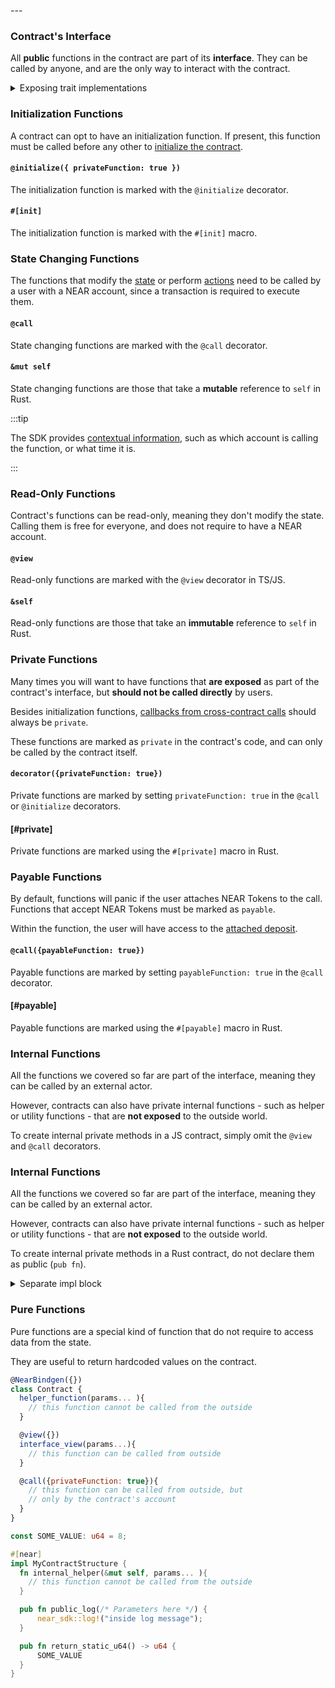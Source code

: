 ---<ExplainCode languages="js,rust">

<Block highlights='{"js": "16-20,23-42,45-50,53-55,58-60", "rust": "24-34,37-62,64-75,77-79,81-83"}' fname="auction">

### Contract's Interface

All **public** functions in the contract are part of its **interface**. They can be called by anyone, and are the only way to interact with the contract.

</Block>

<Block highlights='{"rust": ""}' fname="auction" type='details'>

<details>
<summary> Exposing trait implementations </summary>

Functions can also be exposed through trait implementations. This can be useful if implementing a shared interface or standard for a contract. This code generation is handled very similarly to basic `pub` functions, but the `#[near]` macro only needs to be attached to the trait implementation, not the trait itself:

```rust
pub trait MyTrait {
    fn trait_method(&mut self);
}

#[near]
impl MyTrait for MyContractStructure {
    fn trait_method(&mut self) {
        // .. method logic here
    }
}
```
</details>

</Block>

<Block highlights='{"js":"15-20", "rust": "22-34"}' fname="auction">

### Initialization Functions
A contract can opt to have an initialization function. If present, this function must be called before any other to [initialize the contract](./storage.md).

</Block>

<Block highlights='{"js": "15"}' fname="auction">

#### `@initialize({ privateFunction: true })`
The initialization function is marked with the `@initialize` decorator.

</Block>

<Block highlights='{"rust": "22"}' fname="auction">

#### `#[init]`
The initialization function is marked with the `#[init]` macro.

</Block>

<Block highlights='{"js":"22-42,44-50", "rust": "37-62,64-75"}' fname="auction">

### State Changing Functions
The functions that modify the [state](./storage.md) or perform [actions](./actions.md) need to be called by a user with a NEAR account, since a transaction is required to execute them.

</Block>

<Block highlights='{"js": "22,44"}' fname="auction">

#### `@call`
State changing functions are marked with the `@call` decorator.

</Block>

<Block highlights='{"rust": "37,64"}' fname="auction">

#### `&mut self`
State changing functions are those that take a **mutable** reference to `self` in Rust.

</Block>

<Block highlights='{"js": "25,28,29", "rust": "40,45,46"}' fname="auction" type='info'>

:::tip

The SDK provides [contextual information](./environment.md), such as which account is calling the function, or what time it is.

:::

</Block>

<Block highlights='{"js":"52-55,57-60", "rust": "77-79,81-83"}' fname="auction">

### Read-Only Functions
Contract's functions can be read-only, meaning they don't modify the state. Calling them is free for everyone, and does not require to have a NEAR account.

</Block>

<Block highlights='{"js": "52,57"}' fname="auction">

#### `@view`
Read-only functions are marked with the `@view` decorator in TS/JS.

</Block>

<Block highlights='{"rust": "77,81"}' fname="auction">

#### `&self`
Read-only functions are those that take an **immutable** reference to `self` in Rust.

</Block>

<Block highlights='{"js":"15", "rust": "23"}' fname="auction">

### Private Functions
Many times you will want to have functions that **are exposed** as part of the contract's interface, but **should not be called directly** by users.

Besides initialization functions, [callbacks from cross-contract calls](./crosscontract.md) should always be `private`.

These functions are marked as `private` in the contract's code, and can only be called by the contract itself.

</Block>

<Block highlights='{"js": "15"}' fname="auction">

#### `decorator({privateFunction: true})`
Private functions are marked by setting `privateFunction: true` in the `@call` or `@initialize` decorators.

</Block>

<Block highlights='{"rust": "23"}' fname="auction">

#### [#private]
Private functions are marked using the `#[private]` macro in Rust.

</Block>

<Block highlights='{"js":"22,28", "rust": "36,45"}' fname="auction">

### Payable Functions
By default, functions will panic if the user attaches NEAR Tokens to the call. Functions that accept NEAR Tokens must be marked as `payable`.

Within the function, the user will have access to the [attached deposit](./environment.md).

</Block>

<Block highlights='{"js": "22,28"}' fname="auction">

#### `@call({payableFunction: true})`
Payable functions are marked by setting `payableFunction: true` in the `@call` decorator.

</Block>

<Block highlights='{"rust": "36,45"}' fname="auction">

#### [#payable]
Payable functions are marked using the `#[payable]` macro in Rust.

</Block>

<Block highlights='{"js":"3-5"}' fname="example">

### Internal Functions
All the functions we covered so far are part of the interface, meaning they can be called by an external actor.

However, contracts can also have private internal functions - such as helper or utility functions - that are **not exposed** to the outside world.

To create internal private methods in a JS contract, simply omit the `@view` and `@call` decorators.

</Block>

<Block highlights='{"rust": "5-7"}' fname="example">

### Internal Functions
All the functions we covered so far are part of the interface, meaning they can be called by an external actor.

However, contracts can also have private internal functions - such as helper or utility functions - that are **not exposed** to the outside world.

To create internal private methods in a Rust contract, do not declare them as public (`pub fn`).

</Block>

<Block highlights='{"rust": "5-7"}' fname="example" type='details'>

  <details>
  <summary> Separate impl block </summary>

  Another way of not exporting methods is by having a separate `impl Contract` section, that is not marked with `#[near]`.

  ```rust
  #[near]
  impl Contract {
      pub fn increment(&mut self) {
          self.internal_increment();
      }
  }
  impl Contract {
      /// This methods is still not exported.
      pub fn internal_increment(&mut self) {
          self.counter += 1;
      }
  }
  ```

  </details>

</Block>


<Block highlights='{"rust": "9-11,13-15"}' fname="example">

### Pure Functions
Pure functions are a special kind of function that do not require to access data from the state.

They are useful to return hardcoded values on the contract.

</Block>

<File language="js" fname="auction" url="https://github.com/near-examples/auctions-tutorial/blob/main/contract-ts/01-basic-auction/src/contract.ts" start="2" end="61" />

<File language="rust" fname="auction" url="https://github.com/near-examples/auctions-tutorial/blob/main/contract-rs/01-basic-auction/src/lib.rs" start="2" end="84" />

<CodeBlock language="js" fname="example">

```js
@NearBindgen({})
class Contract {
  helper_function(params... ){
    // this function cannot be called from the outside
  }

  @view({})
  interface_view(params...){
    // this function can be called from outside
  }

  @call({privateFunction: true}){
    // this function can be called from outside, but
    // only by the contract's account
  }
}
```

</CodeBlock>

<CodeBlock language="rust" fname="example">

```rs
const SOME_VALUE: u64 = 8;

#[near]
impl MyContractStructure {
  fn internal_helper(&mut self, params... ){
    // this function cannot be called from the outside
  }

  pub fn public_log(/* Parameters here */) {
      near_sdk::log!("inside log message");
  }

  pub fn return_static_u64() -> u64 {
      SOME_VALUE
  }
}
```

</CodeBlock>

</ExplainCode>
